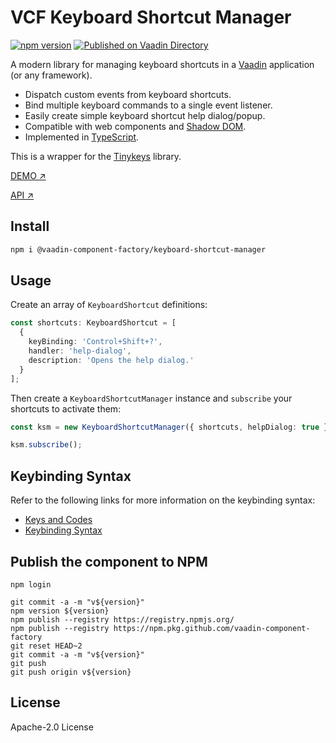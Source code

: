 # VCF Keyboard Shortcut Manager

[![npm version](https://badgen.net/npm/v/@vaadin-component-factory/keyboard-shortcut-manager)](https://www.npmjs.com/package/@vaadin-component-factory/keyboard-shortcut-manager) [![Published on Vaadin Directory](https://img.shields.io/badge/Vaadin%20Directory-published-00b4f0.svg)](https://vaadin.com/directory/component/vaadin-component-factorykeyboard-shortcut-manager)

A modern library for managing keyboard shortcuts in a [Vaadin](https://vaadin.com) application (or any framework).

- Dispatch custom events from keyboard shortcuts.
- Bind multiple keyboard commands to a single event listener.
- Easily create simple keyboard shortcut help dialog/popup.
- Compatible with web components and [Shadow DOM](https://developer.mozilla.org/en-US/docs/Web/Web_Components/Using_shadow_DOM).
- Implemented in [TypeScript](https://www.typescriptlang.org/).

This is a wrapper for the [Tinykeys](https://github.com/jamiebuilds/tinykeys) library.

[DEMO ↗](https://keyboard-shortcut-manager.netlify.com/demo/)

[API ↗](https://keyboard-shortcut-manager.netlify.com/)

## Install

```sh
npm i @vaadin-component-factory/keyboard-shortcut-manager
```

## Usage

Create an array of `KeyboardShortcut` definitions:

```ts
const shortcuts: KeyboardShortcut = [
  {
    keyBinding: 'Control+Shift+?',
    handler: 'help-dialog',
    description: 'Opens the help dialog.'
  }
];
```

Then create a `KeyboardShortcutManager` instance and `subscribe` your shortcuts to activate them:

```ts
const ksm = new KeyboardShortcutManager({ shortcuts, helpDialog: true });

ksm.subscribe();
```

## Keybinding Syntax

Refer to the following links for more information on the keybinding syntax:

- [Keys and Codes](https://github.com/jamiebuilds/tinykeys#commonly-used-keys-and-codes)
- [Keybinding Syntax](https://github.com/jamiebuilds/tinykeys#keybinding-syntax)

## Publish the component to NPM

```
npm login

git commit -a -m "v${version}"
npm version ${version}
npm publish --registry https://registry.npmjs.org/
npm publish --registry https://npm.pkg.github.com/vaadin-component-factory
git reset HEAD~2
git commit -a -m "v${version}"
git push
git push origin v${version}
```

## License

Apache-2.0 License
